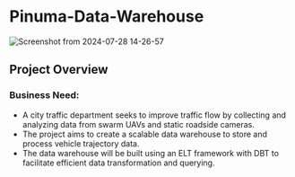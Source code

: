 ﻿# Pinuma-Data-Warehouse
 
![Screenshot from 2024-07-28 14-26-57](https://github.com/user-attachments/assets/8c9e98c8-68b7-4228-9f90-db90aeb54d95)

## Project Overview
### Business Need:

- A city traffic department seeks to improve traffic flow by collecting and analyzing data from swarm UAVs and static roadside cameras.
- The project aims to create a scalable data warehouse to store and process vehicle trajectory data.
- The data warehouse will be built using an ELT framework with DBT to facilitate efficient data transformation and querying.

